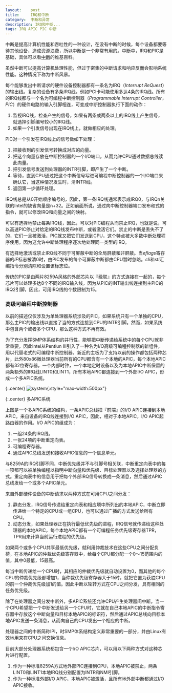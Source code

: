 ```yaml
---
layout:    post
title:     IRQ和中断
category:  中断和异常
description: IRQ和中断...
tags: IRQ APIC PIC 中断
---
```

中断是提高计算机性能和吞吐性的一种设计，在没有中断的时候，每个设备都要等待其他设备，造成资源浪费，所以中断是一个非常有用的。中断中，IRQ和PIC是基础，具体可以看[中断](http://zh.wikipedia.org/wiki/中斷)的维基百科。

虽然中断可以提高计算机处理性能，但过于密集的中断请求和响应反而会影响系统性能。这种情况下称为中断风暴。

每个能够发出中断请求的硬件设备控制器都有一条名为IRQ（*Interrupt ReQuest*）的输出线。复杂的设备有多条IRQ线，例如PCI卡可能使用多达4条的IRQ线。所有的IRQ线都与一个名为可编程中断控制器（*Programmable Interrupt Controller，PIC*）的硬件电路的输入引脚相连，可变成中断控制器执行下面的动作：

1. 监视IRQ线，检查产生的信号，如果有两条或两条以上的IRQ线上产生信号，就选择引脚编号较小的IRQ线。
2. 如果一个引发信号出现在IRQ线上，就做相应的处理。

PIC对一个引发在IRQ线上的信号做如下处理：

1. 把接收到的引发信号转换成对应的向量。
2. 把这个向量存放在中断控制器的一个I/O端口，从而允许CPU通过数据总线读此向量。
3. 把引发信号发送到处理器的INTR引脚，即产生了一个中断。
4. 等待，直到CPU通过把这个中断信号写进可编程中断控制器的一个I/O端口来确认它，当这种情况发生时，清INTR线。
5. 返回第一步循环处理。

IRQ线总是从0开始顺序编号的，因此，第一条IRQ线通常表示成IRQ0，与IRQn关联的Intel的缺省向量是n+32。正如前面所说，通过向中断控制器端口发布和式的指令，就可以修改IRQ和向量之间的映射。

可以有选择地禁止每条IRQ线，因此，可以对PIC编程从而禁止IRQ，也就是说，可以高速PIC停止对给定的IRQ线发布中断，或者激活它们。禁止的中断是丢失不了的，它们一旦被激活，PIC就又把它们发送到CPU，这个特点被大多数中断处理程序使用，因为这允许中断处理程序逐次地处理同一类型的IRQ。

有选择地激活或禁止IRQ线不同于可屏蔽中断的全局屏蔽和非屏蔽。当*eflags*寄存器的*IF*标志被清0时，由PIC发布的每个可屏蔽中断都由CPU暂时忽略。*cli*和*sti*汇编指令分别清除和设置该标志位。

传统的PIC是由两片8259A风格的外部芯片以『级联』的方式连接在一起的，每个芯片可以处理多达8个不同的IRQ输入线，因为从PIC的INT输出线连接到主PIC的IRQ2引脚，因此，可用IRQ线的个数限制为15。

### 高级可编程中断控制器 ###

以前的描述仅仅涉及为单处理器系统涉及的PIC，如果系统只有一个单独的CPU，那么主PIC的输出线以直接了当的方式连接到CPU的INTR引脚。然而，如果系统中包含两个或者多个CPU，那么这种方式不再有效。

为了充分发挥SMP体系结构的并行性，能够把中断传递给系统中的每个CPU就非常重要，因此Intel从Pentiun III引入了一种名为I/O高级可编程控制器的新组件，用以代替老式的可编程中断控制器。新近的主板为了支持以前的操作都包括两种芯片，此外80x86微处理器当前所有的CPU都含有一个本地的APIC，每个本地APIC都有32位寄存器，一个内部时钟，一个本地定时设备以及为本地APIC中断保留的两条额外的IRQ线LINT0和LINT1，所有本地APIC都连接到一个外部I/O APIC，形成一个多APIC系统。

{:.center}
![system](/linux-kernel-architecture/images/APIC.png){:style="max-width:500px"}

{:.center}
多APIC系统

上图是一个多APIC系统的结构，一条APIC总线把『前端』的I/O APIC连接到本地APIC。来自设备的IRQ线连接到I/O APIC，因此，相对于本地APIC，I/O APIC起路由器的作用。I/O APIC的组成为：

1. 一组24条的IRQ线。
2. 一张24项的中断重定向表。
3. 可编程寄存器。
4. 通过APIC总线发送和接收APIC信息的一个信息单元。

与8259A的IRQ引脚不同，中断优先级并不与引脚号相关联，中断重定向表中的每一项都可以被单独编程以指明中断向量和优先级、目标处理器以及选择处理器的方式。重定向表中的信息用于把每个外部IRQ信号转换成一条消息，然后通过APIC总线发给一个或多个APIC单元。

来自外部硬件设备的中断请求以两种方式在可用CPU之间分发：

1. 静态分发，IRQ信号传递给重定向表和相应项中所列出的本地APIC，中断立即传递给一个特定的CPU或一组CPU，也可以通过广播的方式发送给所有CPU。
2. 动态分发，如果处理器正在执行最低优先级的进程，IRQ信号就传递给这种处理器的本地APIC，每个本地APIC都有一个可编程任务优先级寄存器TPR，TPR用来计算当前运行进程的优先级。

如果两个或多个CPU共享最低优先级，就利用仲裁技术在这些CPU之间分配负荷，在本地APIC的仲裁优先级寄存器中，给每个CPU都分配一个0～15范围内的值，其中0最低，15最高。

每当中断传递给一个CPU时，其相应的仲裁优先级就自动设置为0，而其他的每个CPU的仲裁优先级都增加1，当仲裁优先级寄存器大于15时，就把它置为获胜CPU的前一个仲裁优先级加1的值。因此中断以轮转方式在CPU之间分发，具有相同的任务优先级。

除了在处理器之间分发中断外，多APIC系统还允许CPU产生处理器间中断。当一个CPU希望把一个中断发送给另一个CPU时，它就在自己本地APIC的中断指令寄存器中存放这个中断向量和目标本地APIC的标识符，然后通过APIC总线向目标本地APIC发送一条消息，从而向自己的CPU发出一个相应的中断。

处理器之间的中断简称IPI，时SMP体系结构定义非常重要的一部分，并由Linux有效地用来在CPU之间交换信息。

目前大部分处理器系统都包含一个I/O APIC芯片，可以用以下两种方式对这种芯片进行配置。

1. 作为一种标准8259A方式地外部PIC连接到CPU，本地APIC被禁止，两条LINT0和LINT1本地IRQ线分别配置为INTR和NMI引脚。
2. 作为一种标准外部I/O APIC，本地APIC被激活，且所有地外部中断都通过I/O APIC接收。